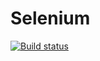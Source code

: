 # Selenium
[![Build status](https://ci.appveyor.com/api/projects/status/46lo96x8mxu7q29s?svg=true)](https://ci.appveyor.com/project/SonKe1/homeworkselenium)

